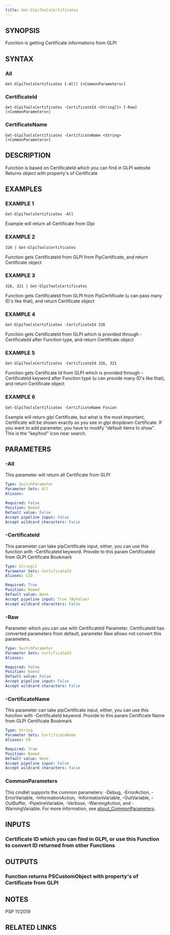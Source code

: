 ```yaml
---
title: Get-GlpiToolsCertificates
---
```


## SYNOPSIS
Function is getting Certificate informations from GLPI

## SYNTAX

### All
```
Get-GlpiToolsCertificates [-All] [<CommonParameters>]
```

### CertificateId
```
Get-GlpiToolsCertificates -CertificateId <String[]> [-Raw] [<CommonParameters>]
```

### CertificateName
```
Get-GlpiToolsCertificates -CertificateName <String> [<CommonParameters>]
```

## DESCRIPTION
Function is based on CertificateId which you can find in GLPI website
Returns object with property's of Certificate

## EXAMPLES

### EXAMPLE 1
```
Get-GlpiToolsCertificates -All
```

Example will return all Certificate from Glpi

### EXAMPLE 2
```
326 | Get-GlpiToolsCertificates
```

Function gets CertificateId from GLPI from PipCertificate, and return Certificate object

### EXAMPLE 3
```
326, 321 | Get-GlpiToolsCertificates
```

Function gets CertificateId from GLPI from PipCertificate (u can pass many ID's like that), and return Certificate object

### EXAMPLE 4
```
Get-GlpiToolsCertificates -CertificateId 326
```

Function gets CertificateId from GLPI which is provided through -CertificateId after Function type, and return Certificate object

### EXAMPLE 5
```
Get-GlpiToolsCertificates -CertificateId 326, 321
```

Function gets Certificate Id from GLPI which is provided through -CertificateId keyword after Function type (u can provide many ID's like that), and return Certificate object

### EXAMPLE 6
```
Get-GlpiToolsCertificates -CertificateName Fusion
```

Example will return glpi Certificate, but what is the most important, Certificate will be shown exactly as you see in glpi dropdown Certificate.
If you want to add parameter, you have to modify "default items to show".
This is the "key/tool" icon near search.

## PARAMETERS

### -All
This parameter will return all Certificate from GLPI

```yaml
Type: SwitchParameter
Parameter Sets: All
Aliases:

Required: False
Position: Named
Default value: False
Accept pipeline input: False
Accept wildcard characters: False
```

### -CertificateId
This parameter can take pipCertificate input, either, you can use this function with -CertificateId keyword.
Provide to this param CertificateId from GLPI Certificate Bookmark

```yaml
Type: String[]
Parameter Sets: CertificateId
Aliases: CID

Required: True
Position: Named
Default value: None
Accept pipeline input: True (ByValue)
Accept wildcard characters: False
```

### -Raw
Parameter which you can use with CertificateId Parameter.
CertificateId has converted parameters from default, parameter Raw allows not convert this parameters.

```yaml
Type: SwitchParameter
Parameter Sets: CertificateId
Aliases:

Required: False
Position: Named
Default value: False
Accept pipeline input: False
Accept wildcard characters: False
```

### -CertificateName
This parameter can take pipCertificate input, either, you can use this function with -CertificateId keyword.
Provide to this param Certificate Name from GLPI Certificate Bookmark

```yaml
Type: String
Parameter Sets: CertificateName
Aliases: CN

Required: True
Position: Named
Default value: None
Accept pipeline input: False
Accept wildcard characters: False
```

### CommonParameters
This cmdlet supports the common parameters: -Debug, -ErrorAction, -ErrorVariable, -InformationAction, -InformationVariable, -OutVariable, -OutBuffer, -PipelineVariable, -Verbose, -WarningAction, and -WarningVariable. For more information, see [about_CommonParameters](http://go.microsoft.com/fwlink/?LinkID=113216).

## INPUTS

### Certificate ID which you can find in GLPI, or use this Function to convert ID returned from other Functions
## OUTPUTS

### Function returns PSCustomObject with property's of Certificate from GLPI
## NOTES
PSP 11/2019

## RELATED LINKS
